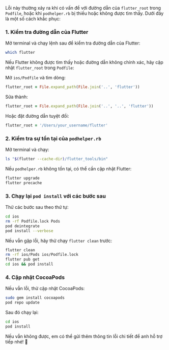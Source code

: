 Lỗi này thường xảy ra khi có vấn đề với đường dẫn của `flutter_root` trong `Podfile`, hoặc khi `podhelper.rb` bị thiếu hoặc không được tìm thấy. Dưới đây là một số cách khắc phục:

### 1. **Kiểm tra đường dẫn của Flutter**
Mở terminal và chạy lệnh sau để kiểm tra đường dẫn của Flutter:

```sh
which flutter
```

Nếu Flutter không được tìm thấy hoặc đường dẫn không chính xác, hãy cập nhật `flutter_root` trong `Podfile`:

Mở `ios/Podfile` và tìm dòng:

```ruby
flutter_root = File.expand_path(File.join('..', 'flutter'))
```

Sửa thành:

```ruby
flutter_root = File.expand_path(File.join('..', '..', 'flutter'))
```

Hoặc đặt đường dẫn tuyệt đối:

```ruby
flutter_root = '/Users/your_username/flutter'
```

### 2. **Kiểm tra sự tồn tại của `podhelper.rb`**
Mở terminal và chạy:

```sh
ls "$(flutter --cache-dir)/flutter_tools/bin"
```

Nếu `podhelper.rb` không tồn tại, có thể cần cập nhật Flutter:

```sh
flutter upgrade
flutter precache
```

### 3. **Chạy lại `pod install` với các bước sau**
Thử các bước sau theo thứ tự:

```sh
cd ios
rm -rf Podfile.lock Pods
pod deintegrate
pod install --verbose
```

Nếu vẫn gặp lỗi, hãy thử chạy `flutter clean` trước:

```sh
flutter clean
rm -rf ios/Pods ios/Podfile.lock
flutter pub get
cd ios && pod install
```

### 4. **Cập nhật CocoaPods**
Nếu vẫn lỗi, thử cập nhật CocoaPods:

```sh
sudo gem install cocoapods
pod repo update
```

Sau đó chạy lại:

```sh
cd ios
pod install
```

Nếu vẫn không được, em có thể gửi thêm thông tin lỗi chi tiết để anh hỗ trợ tiếp nhé! 🚀
